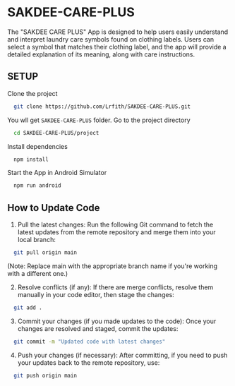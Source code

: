 # SAKDEE-CARE-PLUS
The "SAKDEE CARE PLUS" App is designed to help users easily understand and interpret laundry care symbols found on clothing labels. Users can select a symbol that matches their clothing label, and the app will provide a detailed explanation of its meaning, along with care instructions.

## SETUP

Clone the project 

```bash
  git clone https://github.com/Lrfith/SAKDEE-CARE-PLUS.git
```
You wll get `SAKDEE-CARE-PLUS` folder.
Go to the project directory

```bash
  cd SAKDEE-CARE-PLUS/project
```
Install dependencies

```bash
  npm install
```
Start the App in Android Simulator
```bash
  npm run android
```
## How to Update Code

1. Pull the latest changes: Run the following Git command to fetch the latest updates from the remote repository and merge them into your local branch:
```bash
  git pull origin main
```
  (Note: Replace main with the appropriate branch name if you're working with a different one.)

2. Resolve conflicts (if any): If there are merge conflicts, resolve them manually in your code editor, then stage the changes:
```bash
  git add .
```
3. Commit your changes (if you made updates to the code): Once your changes are resolved and staged, commit the updates:
```bash
  git commit -m "Updated code with latest changes"
```
4. Push your changes (if necessary): After committing, if you need to push your updates back to the remote repository, use:
```bash
  git push origin main
```
